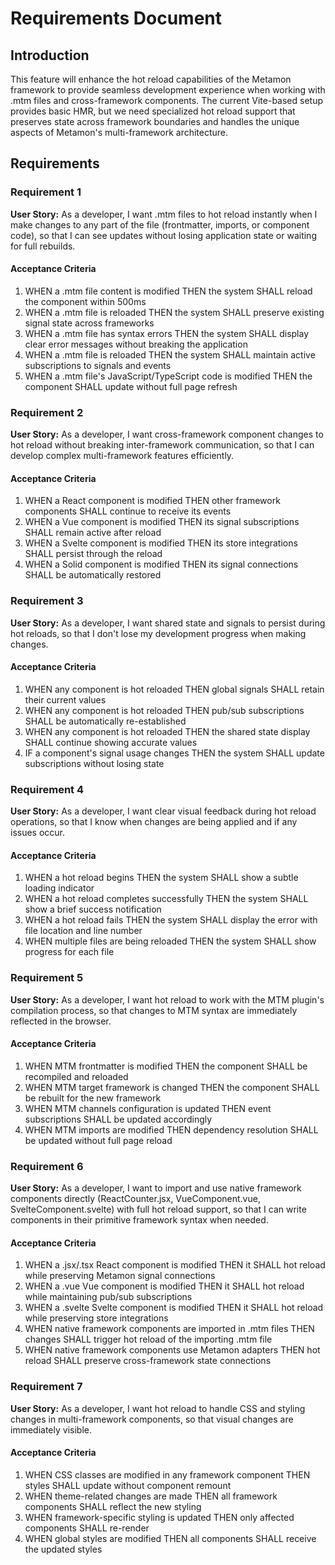 # Requirements Document

## Introduction

This feature will enhance the hot reload capabilities of the Metamon framework to provide seamless development experience when working with .mtm files and cross-framework components. The current Vite-based setup provides basic HMR, but we need specialized hot reload support that preserves state across framework boundaries and handles the unique aspects of Metamon's multi-framework architecture.

## Requirements

### Requirement 1

**User Story:** As a developer, I want .mtm files to hot reload instantly when I make changes to any part of the file (frontmatter, imports, or component code), so that I can see updates without losing application state or waiting for full rebuilds.

#### Acceptance Criteria

1. WHEN a .mtm file content is modified THEN the system SHALL reload the component within 500ms
2. WHEN a .mtm file is reloaded THEN the system SHALL preserve existing signal state across frameworks
3. WHEN a .mtm file has syntax errors THEN the system SHALL display clear error messages without breaking the application
4. WHEN a .mtm file is reloaded THEN the system SHALL maintain active subscriptions to signals and events
5. WHEN a .mtm file's JavaScript/TypeScript code is modified THEN the component SHALL update without full page refresh

### Requirement 2

**User Story:** As a developer, I want cross-framework component changes to hot reload without breaking inter-framework communication, so that I can develop complex multi-framework features efficiently.

#### Acceptance Criteria

1. WHEN a React component is modified THEN other framework components SHALL continue to receive its events
2. WHEN a Vue component is modified THEN its signal subscriptions SHALL remain active after reload
3. WHEN a Svelte component is modified THEN its store integrations SHALL persist through the reload
4. WHEN a Solid component is modified THEN its signal connections SHALL be automatically restored

### Requirement 3

**User Story:** As a developer, I want shared state and signals to persist during hot reloads, so that I don't lose my development progress when making changes.

#### Acceptance Criteria

1. WHEN any component is hot reloaded THEN global signals SHALL retain their current values
2. WHEN any component is hot reloaded THEN pub/sub subscriptions SHALL be automatically re-established
3. WHEN any component is hot reloaded THEN the shared state display SHALL continue showing accurate values
4. IF a component's signal usage changes THEN the system SHALL update subscriptions without losing state

### Requirement 4

**User Story:** As a developer, I want clear visual feedback during hot reload operations, so that I know when changes are being applied and if any issues occur.

#### Acceptance Criteria

1. WHEN a hot reload begins THEN the system SHALL show a subtle loading indicator
2. WHEN a hot reload completes successfully THEN the system SHALL show a brief success notification
3. WHEN a hot reload fails THEN the system SHALL display the error with file location and line number
4. WHEN multiple files are being reloaded THEN the system SHALL show progress for each file

### Requirement 5

**User Story:** As a developer, I want hot reload to work with the MTM plugin's compilation process, so that changes to MTM syntax are immediately reflected in the browser.

#### Acceptance Criteria

1. WHEN MTM frontmatter is modified THEN the component SHALL be recompiled and reloaded
2. WHEN MTM target framework is changed THEN the component SHALL be rebuilt for the new framework
3. WHEN MTM channels configuration is updated THEN event subscriptions SHALL be updated accordingly
4. WHEN MTM imports are modified THEN dependency resolution SHALL be updated without full page reload

### Requirement 6

**User Story:** As a developer, I want to import and use native framework components directly (ReactCounter.jsx, VueComponent.vue, SvelteComponent.svelte) with full hot reload support, so that I can write components in their primitive framework syntax when needed.

#### Acceptance Criteria

1. WHEN a .jsx/.tsx React component is modified THEN it SHALL hot reload while preserving Metamon signal connections
2. WHEN a .vue Vue component is modified THEN it SHALL hot reload while maintaining pub/sub subscriptions
3. WHEN a .svelte Svelte component is modified THEN it SHALL hot reload while preserving store integrations
4. WHEN native framework components are imported in .mtm files THEN changes SHALL trigger hot reload of the importing .mtm file
5. WHEN native framework components use Metamon adapters THEN hot reload SHALL preserve cross-framework state connections

### Requirement 7

**User Story:** As a developer, I want hot reload to handle CSS and styling changes in multi-framework components, so that visual changes are immediately visible.

#### Acceptance Criteria

1. WHEN CSS classes are modified in any framework component THEN styles SHALL update without component remount
2. WHEN theme-related changes are made THEN all framework components SHALL reflect the new styling
3. WHEN framework-specific styling is updated THEN only affected components SHALL re-render
4. WHEN global styles are modified THEN all components SHALL receive the updated styles